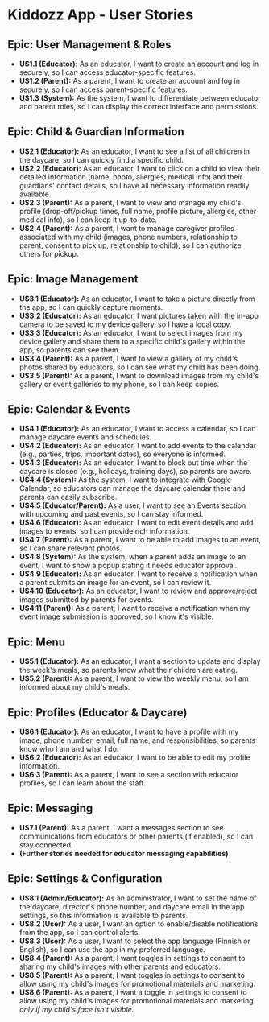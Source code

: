 # Kiddozz App - User Stories

## Epic: User Management & Roles

*   **US1.1 (Educator):** As an educator, I want to create an account and log in securely, so I can access educator-specific features.
*   **US1.2 (Parent):** As a parent, I want to create an account and log in securely, so I can access parent-specific features.
*   **US1.3 (System):** As the system, I want to differentiate between educator and parent roles, so I can display the correct interface and permissions.

## Epic: Child & Guardian Information

*   **US2.1 (Educator):** As an educator, I want to see a list of all children in the daycare, so I can quickly find a specific child.
*   **US2.2 (Educator):** As an educator, I want to click on a child to view their detailed information (name, photo, allergies, medical info) and their guardians' contact details, so I have all necessary information readily available.
*   **US2.3 (Parent):** As a parent, I want to view and manage my child's profile (drop-off/pickup times, full name, profile picture, allergies, other medical info), so I can keep it up-to-date.
*   **US2.4 (Parent):** As a parent, I want to manage caregiver profiles associated with my child (images, phone numbers, relationship to parent, consent to pick up, relationship to child), so I can authorize others for pickup.

## Epic: Image Management

*   **US3.1 (Educator):** As an educator, I want to take a picture directly from the app, so I can quickly capture moments.
*   **US3.2 (Educator):** As an educator, I want pictures taken with the in-app camera to be saved to my device gallery, so I have a local copy.
*   **US3.3 (Educator):** As an educator, I want to select images from my device gallery and share them to a specific child's gallery within the app, so parents can see them.
*   **US3.4 (Parent):** As a parent, I want to view a gallery of my child's photos shared by educators, so I can see what my child has been doing.
*   **US3.5 (Parent):** As a parent, I want to download images from my child's gallery or event galleries to my phone, so I can keep copies.

## Epic: Calendar & Events

*   **US4.1 (Educator):** As an educator, I want to access a calendar, so I can manage daycare events and schedules.
*   **US4.2 (Educator):** As an educator, I want to add events to the calendar (e.g., parties, trips, important dates), so everyone is informed.
*   **US4.3 (Educator):** As an educator, I want to block out time when the daycare is closed (e.g., holidays, training days), so parents are aware.
*   **US4.4 (System):** As the system, I want to integrate with Google Calendar, so educators can manage the daycare calendar there and parents can easily subscribe.
*   **US4.5 (Educator/Parent):** As a user, I want to see an Events section with upcoming and past events, so I can stay informed.
*   **US4.6 (Educator):** As an educator, I want to edit event details and add images to events, so I can provide rich information.
*   **US4.7 (Parent):** As a parent, I want to be able to add images to an event, so I can share relevant photos.
*   **US4.8 (System):** As the system, when a parent adds an image to an event, I want to show a popup stating it needs educator approval.
*   **US4.9 (Educator):** As an educator, I want to receive a notification when a parent submits an image for an event, so I can review it.
*   **US4.10 (Educator):** As an educator, I want to review and approve/reject images submitted by parents for events.
*   **US4.11 (Parent):** As a parent, I want to receive a notification when my event image submission is approved, so I know it's visible.

## Epic: Menu

*   **US5.1 (Educator):** As an educator, I want a section to update and display the week's meals, so parents know what their children are eating.
*   **US5.2 (Parent):** As a parent, I want to view the weekly menu, so I am informed about my child's meals.

## Epic: Profiles (Educator & Daycare)

*   **US6.1 (Educator):** As an educator, I want to have a profile with my image, phone number, email, full name, and responsibilities, so parents know who I am and what I do.
*   **US6.2 (Educator):** As an educator, I want to be able to edit my profile information.
*   **US6.3 (Parent):** As a parent, I want to see a section with educator profiles, so I can learn about the staff.

## Epic: Messaging

*   **US7.1 (Parent):** As a parent, I want a messages section to see communications from educators or other parents (if enabled), so I can stay connected.
*   **(Further stories needed for educator messaging capabilities)**

## Epic: Settings & Configuration

*   **US8.1 (Admin/Educator):** As an administrator, I want to set the name of the daycare, director's phone number, and daycare email in the app settings, so this information is available to parents.
*   **US8.2 (User):** As a user, I want an option to enable/disable notifications from the app, so I can control alerts.
*   **US8.3 (User):** As a user, I want to select the app language (Finnish or English), so I can use the app in my preferred language.
*   **US8.4 (Parent):** As a parent, I want toggles in settings to consent to sharing my child's images with other parents and educators.
*   **US8.5 (Parent):** As a parent, I want toggles in settings to consent to allow using my child's images for promotional materials and marketing.
*   **US8.6 (Parent):** As a parent, I want a toggle in settings to consent to allow using my child's images for promotional materials and marketing *only if my child's face isn't visible*.

